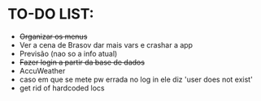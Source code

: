# TO-DO LIST:
* ~~Organizar os menus~~
* Ver a cena de Brasov dar mais vars e crashar a app
* Previsão (nao so a info atual)
* ~~Fazer login a partir da base de dados~~
* AccuWeather
* caso em que se mete pw errada no log in ele diz 'user does not exist'
* get rid of hardcoded locs
